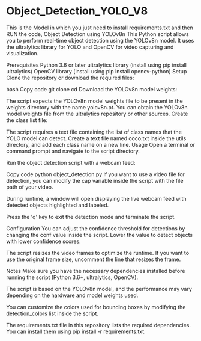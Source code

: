 # Object_Detection_YOLO_V8
This is the Model in which you just need to install requirements.txt and then RUN the code, 
Object Detection using YOLOv8n
This Python script allows you to perform real-time object detection using the YOLOv8n model. It uses the ultralytics library for YOLO and OpenCV for video capturing and visualization.

Prerequisites
Python 3.6 or later
ultralytics library (install using pip install ultralytics)
OpenCV library (install using pip install opencv-python)
Setup
Clone the repository or download the required files:

bash
Copy code
git clone <repository-url>
cd <repository-folder>
Download the YOLOv8n model weights:

The script expects the YOLOv8n model weights file to be present in the weights directory with the name yolov8n.pt.
You can obtain the YOLOv8n model weights file from the ultralytics repository or other sources.
Create the class list file:

The script requires a text file containing the list of class names that the YOLO model can detect.
Create a text file named coco.txt inside the utils directory, and add each class name on a new line.
Usage
Open a terminal or command prompt and navigate to the script directory.

Run the object detection script with a webcam feed:

Copy code
python object_detection.py
If you want to use a video file for detection, you can modify the cap variable inside the script with the file path of your video.

During runtime, a window will open displaying the live webcam feed with detected objects highlighted and labeled.

Press the 'q' key to exit the detection mode and terminate the script.

Configuration
You can adjust the confidence threshold for detections by changing the conf value inside the script. Lower the value to detect objects with lower confidence scores.

The script resizes the video frames to optimize the runtime. If you want to use the original frame size, uncomment the line that resizes the frame.

Notes
Make sure you have the necessary dependencies installed before running the script (Python 3.6+, ultralytics, OpenCV).

The script is based on the YOLOv8n model, and the performance may vary depending on the hardware and model weights used.

You can customize the colors used for bounding boxes by modifying the detection_colors list inside the script.

The requirements.txt file in this repository lists the required dependencies. You can install them using pip install -r requirements.txt.
